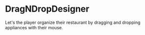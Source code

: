 # DragNDropDesigner
  Let's the player organize their restaurant by dragging and dropping appliances with their mouse.
